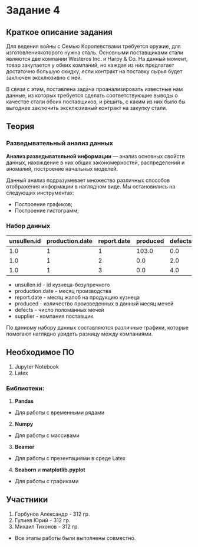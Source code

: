 # Задание 4

## Краткое описание задания

Для ведения войны с Семью Королевствами требуется оружие, для изготовлениякоторого нужна сталь. 
Основными поставщиками стали являются две компании Westeros Inc. и Harpy & Co.
На данный момент, товар закупается у обеих компаний, но каждая из них предлагает достаточно большую скидку, 
если контракт на поставку сырья будет заключен эксклюзивно с ней.

В связи с этим, поставлена задача проанализировать известные нам данные, 
из которых требуется сделать соответствующие выводы о качестве стали обоих поставщиков, и решить, с каким из них было бы 
выгоднее заключить эксклюзивный контракт на закупку стали.
  
## Теория

### Разведывательный анализ данных

**Анализ разведывательной информации** — анализ основных свойств данных, нахождение в них общих закономерностей, распределений и аномалий, построение начальных моделей.

Данный анализ подразумевает множество различных способов отображения информации в наглядном виде. Мы остановились на следующих инструментах:
* Построение графиков;
* Построение гистограмм;

### Набор данных

|unsullen.id  |	production.date |	report.date |	produced | defects | supplier|
|    ---	    |       ---       |     ---     |   --- 	 | ---     | ---     |
|    1.0	    |       1         |     1	      |   103.0	 |  0.0	   | harpy.co|
|    1.0	    |       1         |     2	      |   0.0	   |  2.0	   | harpy.co|
|    1.0	    |       1         |     3	      |   0.0	   |  4.0	   | harpy.co|

* unsullen.id - id кузнеца-безупречного
* production.date - месяц производства
* report.date - месяц жалоб на продукцию кузнеца
* produced - количество произведенных в данный месяц мечей
* defects - число поломанных мечей
* supplier - компания поставщик

По данному набору данных составляются различные графики, которые помогают наглядно увидеть разницу между компаниями.

## Необходимое ПО
1) Jupyter Notebook
2) Latex

### Библиотеки:	
1) **Pandas**
* Для работы с временными рядами
2) **Numpy** 
* Для работы с массивами
3) **Beamer**
* Для работы с презентациями в среде Latex
4) **Seaborn** и **matplotlib.pyplot**
* Для работы с графиками

## Участники 

1) Горбунов Александр - 312 гр.
2) Гулиев Юрий - 312 гр.
3) Михаил Тихонов - 312 гр.
* Все этапы работы были выполнены совместно.



